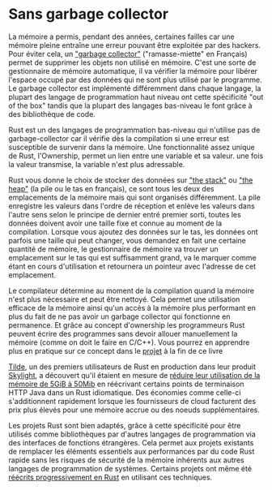 # Sans garbage collector

La mémoire a permis, pendant des années, certaines failles car une mémoire pleine entraîne une erreur pouvant être exploitée par des hackers. Pour éviter cela, un ["garbage collector"](https://en.wikipedia.org/wiki/Garbage_collection_(computer_science)) ("ramasse-miette" en Français) permet de supprimer les objets non utilisé en mémoire. C'est une sorte de gestionnaire de mémoire automatique, il va vérifier la mémoire pour libérer l'espace occupé par des données qui ne sont plus utilisé par le programme. Le garbage collector est implémenté différemment dans chaque langage, la plupart des langage de programmation haut niveau ont cette spécificité "out of the box" tandis que la plupart des langages bas-niveau le font grâce à des bibliothèque de code.

Rust est un des langages de programmation bas-niveau qui n'utilise pas de garbage-collector car il vérifie dès la compilation si une erreur est susceptible de survenir dans la mémoire. Une fonctionnalité assez unique de Rust, l'Ownership, permet un lien entre une variable et sa valeur. une fois la valeur transmise, la variable n'est plus adressable.

Rust vous donne le choix de stocker des données sur ["the stack"](https://en.wikipedia.org/wiki/Stack-based_memory_allocation) ou ["the heap"](https://en.wikipedia.org/wiki/Memory_management#DYNAMIC) (la pile ou le tas en français), ce sont tous les deux des emplacements de la mémoire mais qui sont organisés différemment. La pile enregistre les valeurs dans l'ordre de réception et enlève les valeurs dans l'autre sens selon le principe de dernier entré premier sorti, toutes les données doivent avoir une taille fixe et connue au moment de la compilation. Lorsque vous ajoutez des données sur le tas, les données ont parfois une taille qui peut changer, vous demandez en fait une certaine quantité de mémoire, le gestionnaire de mémoire va trouver un emplacement sur le tas qui est suffisamment grand, va le marquer comme étant en cours d'utilisation et retournera un pointeur avec l'adresse de cet emplacement.

Le compilateur détermine au moment de la compilation quand la mémoire n'est plus nécessaire et peut être nettoyé. Cela permet une utilisation efficace de la mémoire ainsi qu'un accès à la mémoire plus performant en plus du fait de ne pas avoir un garbage collector qui fonctionne en permanence. Et grâce au concept d'ownership les programmeurs Rust peuvent écrire des programmes sans devoir allouer manuellement la mémoire (comme on doit le faire en C/C++). Vous pourrez en apprendre plus en pratique sur ce concept dans le [projet](16-3-ownership.md) à la fin de ce livre

[Tilde](https://www.tilde.io/), un des premiers utilisateurs de Rust en production dans leur produit [Skylight](https://www.skylight.io/), a découvert qu'il étaient en mesure de [réduire leur utilisation de la mémoire de 5GiB à 50Mib](https://www.rust-lang.org/static/pdfs/Rust-Tilde-Whitepaper.pdf) en réécrivant certains points de terminaison HTTP Java dans un Rust idiomatique. Des économies comme celle-ci s'additionnent rapidement lorsque les fournisseurs de cloud facturent des prix plus élevés pour une mémoire accrue ou des noeuds supplémentaires.

Les projets Rust sont bien adaptés, grâce à cette spécificité pour être utilisés comme bibliothèques par d'autres langages de programmation via des interfaces de fonctions étrangères. Cela permet aux projets existants de remplacer les éléments essentiels aux performances par du code Rust rapide sans les risques de sécurité de la mémoire inhérents aux autres langages de programmation de systèmes. Certains projets ont même été [réécrits progressivement en Rust](https://people.gnome.org/~federico/blog/librsvg-is-almost-rustified.html) en utilisant ces techniques.
